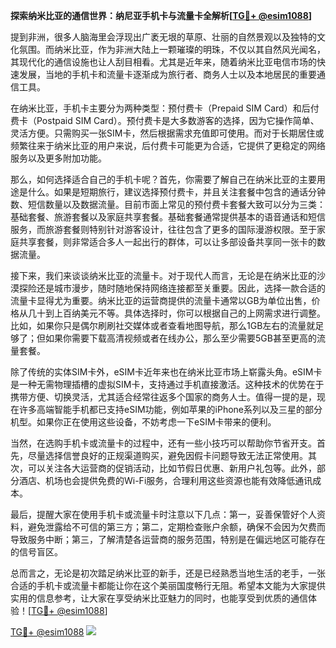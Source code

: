 **探索纳米比亚的通信世界：纳尼亚手机卡与流量卡全解析[[TG💪+ @esim1088](https://t.me/s/esim1088)]**

提到非洲，很多人脑海里会浮现出广袤无垠的草原、壮丽的自然景观以及独特的文化氛围。而纳米比亚，作为非洲大陆上一颗璀璨的明珠，不仅以其自然风光闻名，其现代化的通信设施也让人刮目相看。尤其是近年来，随着纳米比亚电信市场的快速发展，当地的手机卡和流量卡逐渐成为旅行者、商务人士以及本地居民的重要通信工具。

在纳米比亚，手机卡主要分为两种类型：预付费卡（Prepaid SIM Card）和后付费卡（Postpaid SIM Card）。预付费卡是大多数游客的选择，因为它操作简单、灵活方便。只需购买一张SIM卡，然后根据需求充值即可使用。而对于长期居住或频繁往来于纳米比亚的用户来说，后付费卡可能更为合适，它提供了更稳定的网络服务以及更多附加功能。

那么，如何选择适合自己的手机卡呢？首先，你需要了解自己在纳米比亚的主要用途是什么。如果是短期旅行，建议选择预付费卡，并且关注套餐中包含的通话分钟数、短信数量以及数据流量。目前市面上常见的预付费卡套餐大致可以分为三类：基础套餐、旅游套餐以及家庭共享套餐。基础套餐通常提供基本的语音通话和短信服务，而旅游套餐则特别针对游客设计，往往包含了更多的国际漫游权限。至于家庭共享套餐，则非常适合多人一起出行的群体，可以让多部设备共享同一张卡的数据流量。

接下来，我们来谈谈纳米比亚的流量卡。对于现代人而言，无论是在纳米比亚的沙漠探险还是城市漫步，随时随地保持网络连接都至关重要。因此，选择一款合适的流量卡显得尤为重要。纳米比亚的运营商提供的流量卡通常以GB为单位出售，价格从几十到上百纳美元不等。具体选择时，你可以根据自己的上网需求进行调整。比如，如果你只是偶尔刷刷社交媒体或者查看地图导航，那么1GB左右的流量就足够了；但如果你需要下载高清视频或者在线办公，那么至少需要5GB甚至更高的流量套餐。

除了传统的实体SIM卡外，eSIM卡近年来也在纳米比亚市场上崭露头角。eSIM卡是一种无需物理插槽的虚拟SIM卡，支持通过手机直接激活。这种技术的优势在于携带方便、切换灵活，尤其适合经常往返多个国家的商务人士。值得一提的是，现在许多高端智能手机都已支持eSIM功能，例如苹果的iPhone系列以及三星的部分机型。如果你正在使用这些设备，不妨考虑一下eSIM卡带来的便利。

当然，在选购手机卡或流量卡的过程中，还有一些小技巧可以帮助你节省开支。首先，尽量选择信誉良好的正规渠道购买，避免因假卡问题导致无法正常使用。其次，可以关注各大运营商的促销活动，比如节假日优惠、新用户礼包等。此外，部分酒店、机场也会提供免费的Wi-Fi服务，合理利用这些资源也能有效降低通讯成本。

最后，提醒大家在使用手机卡或流量卡时注意以下几点：第一，妥善保管好个人资料，避免泄露给不可信的第三方；第二，定期检查账户余额，确保不会因为欠费而导致服务中断；第三，了解清楚各运营商的服务范围，特别是在偏远地区可能存在的信号盲区。

总而言之，无论是初次踏足纳米比亚的新手，还是已经熟悉当地生活的老手，一张合适的手机卡或流量卡都能让你在这个美丽国度畅行无阻。希望本文能为大家提供实用的信息参考，让大家在享受纳米比亚魅力的同时，也能享受到优质的通信体验！[[TG💪+ @esim1088](https://t.me/s/esim1088)]

[TG💪+ @esim1088](https://t.me/s/esim1088) ![](https://i.postimg.cc/4NQfJmqS/Snipaste-2025-05-13-00-14-12.png)
